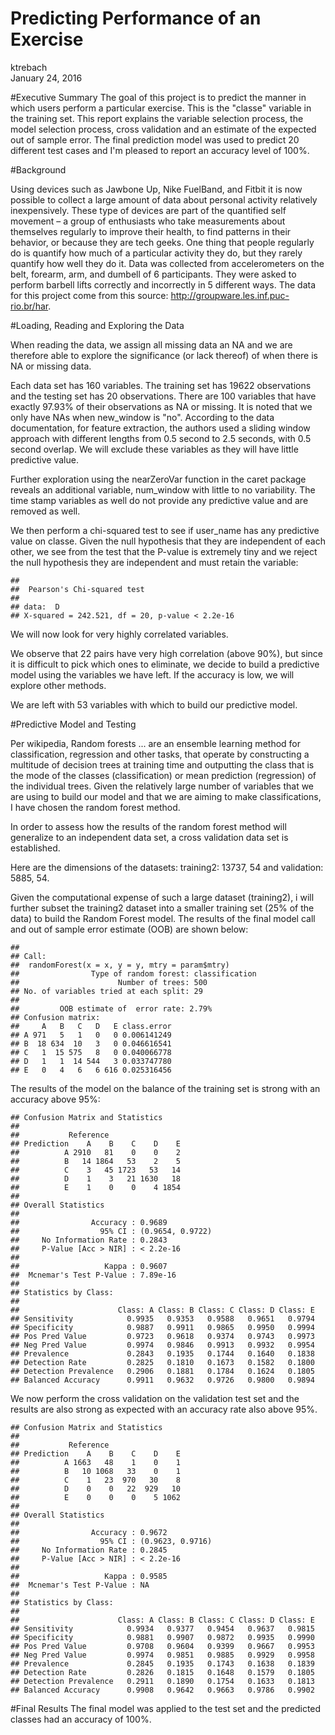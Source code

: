 # Predicting Performance of an Exercise
ktrebach  
January 24, 2016  

#Executive Summary
The goal of this project is to predict the manner in which users perform a particular exercise. This is the "classe" variable in the training set. This report explains the variable selection process, the model selection process, cross validation and an estimate of the expected out of sample error. The final prediction model was used to predict 20 different test cases and I'm pleased to report an accuracy level of 100%.


#Background

Using devices such as Jawbone Up, Nike FuelBand, and Fitbit it is now possible to collect a large amount of data about personal activity relatively inexpensively. These type of devices are part of the quantified self movement – a group of enthusiasts who take measurements about themselves regularly to improve their health, to find patterns in their behavior, or because they are tech geeks. One thing that people regularly do is quantify how much of a particular activity they do, but they rarely quantify how well they do it. Data was collected from accelerometers on the belt, forearm, arm, and dumbell of 6 participants. They were asked to perform barbell lifts correctly and incorrectly in 5 different ways. The data for this project come from this source: http://groupware.les.inf.puc-rio.br/har. 

#Loading, Reading and Exploring the Data



When reading the data, we assign all missing data an NA and we are therefore able to explore the significance (or lack thereof) of when there is NA or missing data.  
 
 


Each data set has 160 variables.  The training set has 19622 observations and the testing set has 20 observations.  There are 100 variables that have exactly 97.93% of their observations as NA or missing.  It is noted that we only have NAs when new_window is "no".  According to the data documentation, for feature extraction, the authors used a sliding window approach with different lengths from 0.5 second to 2.5 seconds, with 0.5 second overlap. We will exclude these variables as they will have little predictive value.




Further exploration using the nearZeroVar function in the caret package reveals an additional variable, num_window with little to no variability.  The time stamp variables as well do not provide any predictive value and are removed as well.




We then perform a chi-squared test to see if user_name has any predictive value on classe.  Given the null hypothesis that they are independent of each other, we see from the test that the P-value is extremely tiny and we reject the null hypothesis they are independent and must retain the variable:


```
## 
## 	Pearson's Chi-squared test
## 
## data:  D
## X-squared = 242.521, df = 20, p-value < 2.2e-16
```

We will now look for very highly correlated variables.



We observe that 22 pairs have very high correlation (above 90%), but since it is  difficult to pick which ones to eliminate, we decide to build a predictive model using the variables we have left. If the accuracy is low, we will explore other methods.

We are left with 53 variables with which to build our predictive model.

#Predictive Model and Testing

Per wikipedia, Random forests ... are an ensemble learning method for classification, regression and other tasks, that operate by constructing a multitude of decision trees at training time and outputting the class that is the mode of the classes (classification) or mean prediction (regression) of the individual trees. Given the relatively large number of variables that we are using to build our model and that we are aiming to make classifications, I have chosen the random forest method.  

In order to  assess how the results of the random forest method will generalize to an independent data set, a cross validation data set is established. 



Here are the dimensions of the datasets: training2:  13737, 54 and validation: 5885, 54.
 
Given the computational expense of such a large dataset (training2), i will further subset the training2 dataset into a smaller training set (25% of the data) to build the Random Forest model.  The results of the final model call and out of sample error estimate (OOB) are shown below:



```
## 
## Call:
##  randomForest(x = x, y = y, mtry = param$mtry) 
##                Type of random forest: classification
##                      Number of trees: 500
## No. of variables tried at each split: 29
## 
##         OOB estimate of  error rate: 2.79%
## Confusion matrix:
##     A   B   C   D   E class.error
## A 971   5   1   0   0 0.006141249
## B  18 634  10   3   0 0.046616541
## C   1  15 575   8   0 0.040066778
## D   1   1  14 544   3 0.033747780
## E   0   4   6   6 616 0.025316456
```

The results of the model on the balance of the training set is strong with an accuracy above 95%: 



```
## Confusion Matrix and Statistics
## 
##           Reference
## Prediction    A    B    C    D    E
##          A 2910   81    0    0    2
##          B   14 1864   53    2    5
##          C    3   45 1723   53   14
##          D    1    3   21 1630   18
##          E    1    0    0    4 1854
## 
## Overall Statistics
##                                           
##                Accuracy : 0.9689          
##                  95% CI : (0.9654, 0.9722)
##     No Information Rate : 0.2843          
##     P-Value [Acc > NIR] : < 2.2e-16       
##                                           
##                   Kappa : 0.9607          
##  Mcnemar's Test P-Value : 7.89e-16        
## 
## Statistics by Class:
## 
##                      Class: A Class: B Class: C Class: D Class: E
## Sensitivity            0.9935   0.9353   0.9588   0.9651   0.9794
## Specificity            0.9887   0.9911   0.9865   0.9950   0.9994
## Pos Pred Value         0.9723   0.9618   0.9374   0.9743   0.9973
## Neg Pred Value         0.9974   0.9846   0.9913   0.9932   0.9954
## Prevalence             0.2843   0.1935   0.1744   0.1640   0.1838
## Detection Rate         0.2825   0.1810   0.1673   0.1582   0.1800
## Detection Prevalence   0.2906   0.1881   0.1784   0.1624   0.1805
## Balanced Accuracy      0.9911   0.9632   0.9726   0.9800   0.9894
```

We now perform the cross validation on the validation test set and the results are also strong as expected with an accuracy rate also above 95%.



```
## Confusion Matrix and Statistics
## 
##           Reference
## Prediction    A    B    C    D    E
##          A 1663   48    1    0    1
##          B   10 1068   33    0    1
##          C    1   23  970   30    8
##          D    0    0   22  929   10
##          E    0    0    0    5 1062
## 
## Overall Statistics
##                                           
##                Accuracy : 0.9672          
##                  95% CI : (0.9623, 0.9716)
##     No Information Rate : 0.2845          
##     P-Value [Acc > NIR] : < 2.2e-16       
##                                           
##                   Kappa : 0.9585          
##  Mcnemar's Test P-Value : NA              
## 
## Statistics by Class:
## 
##                      Class: A Class: B Class: C Class: D Class: E
## Sensitivity            0.9934   0.9377   0.9454   0.9637   0.9815
## Specificity            0.9881   0.9907   0.9872   0.9935   0.9990
## Pos Pred Value         0.9708   0.9604   0.9399   0.9667   0.9953
## Neg Pred Value         0.9974   0.9851   0.9885   0.9929   0.9958
## Prevalence             0.2845   0.1935   0.1743   0.1638   0.1839
## Detection Rate         0.2826   0.1815   0.1648   0.1579   0.1805
## Detection Prevalence   0.2911   0.1890   0.1754   0.1633   0.1813
## Balanced Accuracy      0.9908   0.9642   0.9663   0.9786   0.9902
```

#Final Results
The final model was applied to the test set and the predicted classes had an accuracy of 100%.



